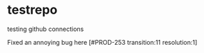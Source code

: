 # testrepo
testing github connections

Fixed an annoying bug here [#PROD-253 transition:11 resolution:1]


